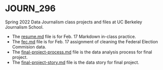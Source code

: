 # JOURN_296

Spring 2022 Data Journalism class projects and files at UC Berkeley Journalism School.<br/>
* The [resume.md](https://github.com/jiyuntsai/JOURN_296/blob/main/resume.md) file is for Feb. 17 Markdown in-class practice.
* The [fec.md](https://github.com/jiyuntsai/JOURN_296/blob/main/fec.md) file is for Feb. 17 assignment of cleaning the Federal Election Commision data.
* The [final-project-process.md](https://github.com/jiyuntsai/JOURN_296/blob/main/final-project-process.md) file is the data analysis process for final project.
* The [final-project-story.md](https://github.com/jiyuntsai/JOURN_296-Data-Journalism/blob/main/final-project-story.md) file is the data story for final project.
